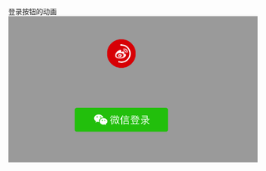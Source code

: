 登录按钮的动画
![image](https://github.com/Musk66/GlitzyButton/blob/master/Simulator%20Screen%20Shot-01.png)
